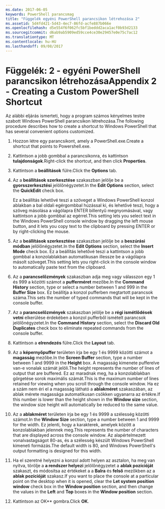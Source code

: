 ```yaml
---
ms.date: 2017-06-05
keywords: PowerShell parancsmag
title: "Függelék egyéni PowerShell parancsikon létrehozása 2"
ms.assetid: 5d4fd421-5d43-4ec7-86fd-acfe887b066e
ms.openlocfilehash: d5e554f6f062fc5bf1beddd2aca1acf0b93d2133
ms.sourcegitcommit: d6ab9ab5909ed59cce4ce30e29457e0e75c7ac12
ms.translationtype: MT
ms.contentlocale: hu-HU
ms.lasthandoff: 09/08/2017
---
```

# <a name="appendix-2---creating-a-custom-powershell-shortcut"></a><span data-ttu-id="b0d16-103">Függelék: 2 - egyéni PowerShell parancsikon létrehozása</span><span class="sxs-lookup"><span data-stu-id="b0d16-103">Appendix 2 - Creating a Custom PowerShell Shortcut</span></span>
<span data-ttu-id="b0d16-104">Az alábbi eljárás ismerteti, hogy a program számos kényelmes testre szabott Windows PowerShell parancsikon létrehozása.</span><span class="sxs-lookup"><span data-stu-id="b0d16-104">The following procedure describes how to create a shortcut to Windows PowerShell that has several convenient options customized.</span></span>

1. <span data-ttu-id="b0d16-105">Hozzon létre egy parancsikont, amely a PowerShell.exe.</span><span class="sxs-lookup"><span data-stu-id="b0d16-105">Create a shortcut that points to Powershell.exe.</span></span>

2. <span data-ttu-id="b0d16-106">Kattintson a jobb gombbal a parancsikonra, és kattintson **tulajdonságok**.</span><span class="sxs-lookup"><span data-stu-id="b0d16-106">Right-click the shortcut, and then click **Properties**.</span></span>

3. <span data-ttu-id="b0d16-107">Kattintson a **beállítások** fülre.</span><span class="sxs-lookup"><span data-stu-id="b0d16-107">Click the **Options** tab.</span></span>

4. <span data-ttu-id="b0d16-108">Az a **beállítások szerkesztése** szakaszban jelölje be a **gyorsszerkesztési** jelölőnégyzetet.</span><span class="sxs-lookup"><span data-stu-id="b0d16-108">In the **Edit Options** section, select the **QuickEdit** check box.</span></span>

    <span data-ttu-id="b0d16-109">Ez a beállítás lehetővé teszi a szöveget a Windows PowerShell konzol ablakban a bal oldali egérgombbal húzással ki, és lehetővé teszi, hogy a szöveg másolása a vágólapra ENTER billentyű megnyomásával, vagy kattintson a jobb gombbal az egérrel.</span><span class="sxs-lookup"><span data-stu-id="b0d16-109">This setting lets you select text in the Windows PowerShell console window by dragging the left mouse button, and it lets you copy text to the clipboard by pressing ENTER or by right-clicking the mouse.</span></span>

5. <span data-ttu-id="b0d16-110">Az a **beállítások szerkesztése** szakaszban jelölje be a **beszúrási módban** jelölőnégyzetet.</span><span class="sxs-lookup"><span data-stu-id="b0d16-110">In the **Edit Options** section, select the **Insert Mode** check box.</span></span> <span data-ttu-id="b0d16-111">Ez a beállítás lehetővé teszi a kattintson a jobb gombbal a konzolablakban automatikusan illessze be a vágólapra másolt szöveget.</span><span class="sxs-lookup"><span data-stu-id="b0d16-111">This setting lets you right-click in the console window to automatically paste text from the clipboard.</span></span>

6. <span data-ttu-id="b0d16-112">Az a **parancselőzmények** szakaszban adja meg vagy válasszon egy 1 és 999 a közötti számot a **pufferméret** mezőbe.</span><span class="sxs-lookup"><span data-stu-id="b0d16-112">In the **Command History** section, type or select a number between 1 and 999 in the **Buffer Size** box.</span></span> <span data-ttu-id="b0d16-113">Ez beállítja a konzol pufferben megtartott parancsok száma.</span><span class="sxs-lookup"><span data-stu-id="b0d16-113">This sets the number of typed commands that will be kept in the console buffer.</span></span>

7. <span data-ttu-id="b0d16-114">Az a **parancselőzmények** szakaszban jelölje be a **régi ismétlődések vetni** elkerülése érdekében a konzol pufferből ismételt parancsok jelölőnégyzetet.</span><span class="sxs-lookup"><span data-stu-id="b0d16-114">In the **Command History** section, select the **Discard Old Duplicates** check box to eliminate repeated commands from the console buffer.</span></span>

8. <span data-ttu-id="b0d16-115">Kattintson a **elrendezés** fülre.</span><span class="sxs-lookup"><span data-stu-id="b0d16-115">Click the **Layout** tab.</span></span>

9. <span data-ttu-id="b0d16-116">Az a **képernyőpuffer** területen írja be egy 1 és 9999 közötti számot a **magasság** mezőbe.</span><span class="sxs-lookup"><span data-stu-id="b0d16-116">In the **Screen Buffer** section, type a number between 1 and 9999 in the **Height** box.</span></span> <span data-ttu-id="b0d16-117">A magasság kimenete pufferelve van-e vonalak számát jelöli.</span><span class="sxs-lookup"><span data-stu-id="b0d16-117">The height represents the number of lines of output that are buffered.</span></span> <span data-ttu-id="b0d16-118">Ez az maradnak meg, ha a konzolablakban görgetése sorok maximális számát.</span><span class="sxs-lookup"><span data-stu-id="b0d16-118">This is the maximum number of lines retained for viewing when you scroll through the console window.</span></span> <span data-ttu-id="b0d16-119">Ha ez a szám nem éri el a magasság látható a **ablakméret** szakaszában, az ablak mérete magassága automatikusan csökken ugyanarra az értékre.</span><span class="sxs-lookup"><span data-stu-id="b0d16-119">If this number is lower than the height shown in the **Window size** section, the window size height will automatically be reduced to the same value.</span></span>

10. <span data-ttu-id="b0d16-120">Az a **ablakméret** területen írja be egy 1 és 9999 a szélesség közötti számot.</span><span class="sxs-lookup"><span data-stu-id="b0d16-120">In the **Window Size** section, type a number between 1 and 9999 for the width.</span></span> <span data-ttu-id="b0d16-121">Ez jelenti, hogy a karakterek, amelyek között a konzolablakban jelennek meg.</span><span class="sxs-lookup"><span data-stu-id="b0d16-121">This represents the number of characters that are displayed across the console window.</span></span> <span data-ttu-id="b0d16-122">Az alapértelmezett vonalvastagságot 80-as, és a szélesség készült Windows PowerShell kimeneti formázás.</span><span class="sxs-lookup"><span data-stu-id="b0d16-122">The default width is 80, and Windows PowerShell's output formatting is designed for this width.</span></span>

11. <span data-ttu-id="b0d16-123">Ha el szeretné helyezni a konzol adott helyen az asztalon, ha meg van nyitva, törölje a **a rendszer helyezi** jelölőnégyzetet a **ablak pozícióját** szakaszt, és módosítsa az értékeket a a **Balra** és **felső** mezőkben az a **ablak pozícióját** szakasz.</span><span class="sxs-lookup"><span data-stu-id="b0d16-123">If you want to place the console at a particular point on the desktop when it is opened, clear the **Let system position window** check box in the **Window position** section, and then change the values in the **Left** and **Top** boxes in the **Window position** section.</span></span>

12. <span data-ttu-id="b0d16-124">Kattintson az OK** gombra.</span><span class="sxs-lookup"><span data-stu-id="b0d16-124">Click **OK**.</span></span>

